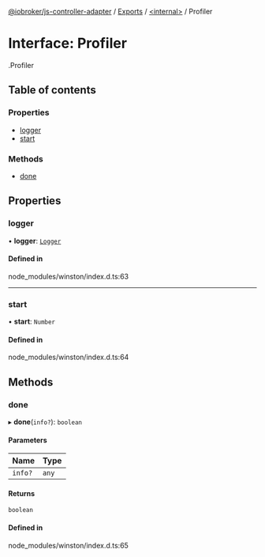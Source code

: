 [@iobroker/js-controller-adapter](../README.md) / [Exports](../modules.md) / [<internal\>](../modules/internal_.md) / Profiler

# Interface: Profiler

[<internal>](../modules/internal_.md).Profiler

## Table of contents

### Properties

- [logger](internal_.Profiler.md#logger)
- [start](internal_.Profiler.md#start)

### Methods

- [done](internal_.Profiler.md#done)

## Properties

### logger

• **logger**: [`Logger`](internal_.Logger.md)

#### Defined in

node_modules/winston/index.d.ts:63

___

### start

• **start**: `Number`

#### Defined in

node_modules/winston/index.d.ts:64

## Methods

### done

▸ **done**(`info?`): `boolean`

#### Parameters

| Name | Type |
| :------ | :------ |
| `info?` | `any` |

#### Returns

`boolean`

#### Defined in

node_modules/winston/index.d.ts:65
